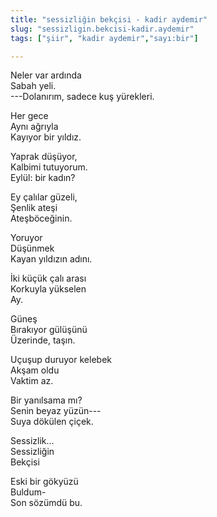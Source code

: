 ```yaml
---
title: "sessizliğin bekçisi - kadir aydemir"
slug: "sessizligin.bekcisi-kadir.aydemir"
tags: ["şiir", "kadir aydemir","sayı:bir"]

---
```



Neler var ardında\
Sabah yeli.\
---Dolanırım, sadece kuş yürekleri.

Her gece\
Aynı ağrıyla\
Kayıyor bir yıldız.

Yaprak düşüyor,\
Kalbimi tutuyorum.\
Eylül: bir kadın?

Ey çalılar güzeli,\
Şenlik ateşi\
Ateşböceğinin.

Yoruyor\
Düşünmek\
Kayan yıldızın adını.

İki küçük çalı arası\
Korkuyla yükselen\
Ay.

Güneş\
Bırakıyor gülüşünü\
Üzerinde, taşın.

Uçuşup duruyor kelebek\
Akşam oldu\
Vaktim az.

Bir yanılsama mı?\
Senin beyaz yüzün---\
Suya dökülen çiçek.

Sessizlik...\
Sessizliğin\
Bekçisi

Eski bir gökyüzü\
Buldum-\
Son sözümdü bu.
